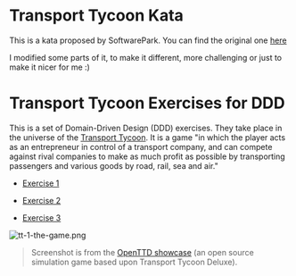 # Transport Tycoon Kata

This is a kata proposed by SoftwarePark. You can find the original
one [here](https://github.com/Softwarepark/exercises/blob/master/transport-tycoon.md)

I modified some parts of it, to make it different, more challenging or just to make it nicer for me :)

# Transport Tycoon Exercises for DDD

This is a set of Domain-Driven Design (DDD) exercises. They take place in the universe of the [Transport Tycoon](https://en.wikipedia.org/wiki/Transport_Tycoon). It is a game "in which the player acts as an entrepreneur in control of a transport company, and can compete against rival companies to make as much profit as possible by transporting passengers and various goods by road, rail, sea and air."

- [Exercise 1](readme/transport-tycoon-1.md)

- [Exercise 2](readme/transport-tycoon-2.md)

- [Exercise 3](readme/transport-tycoon-3.md)

![tt-1-the-game.png](readme/images/images/tt-1-openttd.png)

> Screenshot is from the [OpenTTD showcase](https://www.openttd.org/screenshots.html) (an open source simulation game based upon Transport Tycoon Deluxe).



